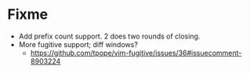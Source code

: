 # Fixme

* Add prefix count support. 2<c-w><BS> does two rounds of closing.
* More fugitive support; diff windows?
    * https://github.com/tpope/vim-fugitive/issues/36#issuecomment-8903224
